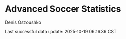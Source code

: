# Advanced Soccer Statistics
Denis Ostroushko

<!-- gfm -->

Last successful data update: 2025-10-19 06:16:36 CST
